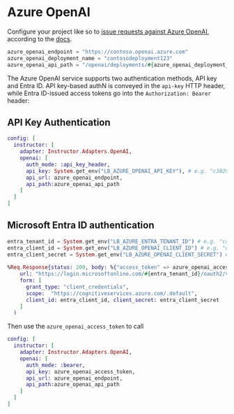 # Azure OpenAI

Configure your project like so to [issue requests against Azure OpenAI](https://learn.microsoft.com/en-us/azure/ai-services/openai/reference#chat-completions), according to the [docs](https://learn.microsoft.com/en-us/azure/ai-services/openai/reference#authentication).

```elixir
azure_openai_endpoint = "https://contoso.openai.azure.com"
azure_openai_deployment_name = "contosodeployment123"
azure_openai_api_path = "/openai/deployments/#{azure_openai_deployment_name}/chat/completions?api-version=2024-02-01"
```

The Azure OpenAI service supports two authentication methods, API key and Entra ID. API key-based authN is conveyed in the `api-key` HTTP header, while Entra ID-issued access tokens go into the `Authorization: Bearer` header:

## API Key Authentication

```elixir
config: [
  instructor: [
    adapter: Instructor.Adapters.OpenAI,
    openai: [
      auth_mode: :api_key_header, 
      api_key: System.get_env("LB_AZURE_OPENAI_API_KEY"), # e.g. "c3829729deadbeef382938acdfee2987"
      api_url: azure_openai_endpoint,
      api_path:azure_openai_api_path
    ]
  ]
]
```

## Microsoft Entra ID authentication

```elixir
entra_tenant_id = System.get_env("LB_AZURE_ENTRA_TENANT_ID") # e.g. "contoso.onmicrosoft.com"
entra_client_id = System.get_env("LB_AZURE_OPENAI_CLIENT_ID") # e.g. "deadbeef-0000-4f13-afa9-c8a1e4087f97"
entra_client_secret = System.get_env("LB_AZURE_OPENAI_CLIENT_SECRET") # e.g. "mEf8Q~.e2e8URInwinsermNe8wDewsedRitsen.."}
   
%Req.Response{status: 200, body: %{"access_token" => azure_openai_access_token }} = Req.post!(
    url: "https://login.microsoftonline.com/#{entra_tenant_id}/oauth2/v2.0/token",
    form: [
      grant_type: "client_credentials",
      scope:  "https://cognitiveservices.azure.com/.default",
      client_id: entra_client_id, client_secret: entra_client_secret
    ]
  )
```

Then use the `azure_openai_access_token` to call

```elixir
config: [
  instructor: [
    adapter: Instructor.Adapters.OpenAI,
    openai: [
      auth_mode: :bearer, 
      api_key: azure_openai_access_token,  
      api_url: azure_openai_endpoint,
      api_path:azure_openai_api_path
    ]
  ]
]
```